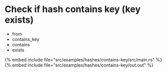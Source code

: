 # Check if hash contains key (key exists)

* from
* contains_key
* contains
* exists

{% embed include file="src/examples/hashes/contains-key/src/main.rs" %}
{% embed include file="src/examples/hashes/contains-key/out.out" %}


